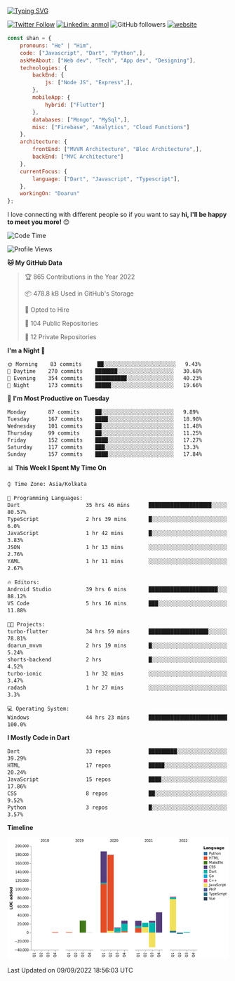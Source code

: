 [![Typing SVG](https://readme-typing-svg.herokuapp.com?lines=Hey%2C+I'm+Shan;I+am+a+Full+Stack+Developer)](https://git.io/typing-svg)

<!-- <img align='right' src="https://media.giphy.com/media/M9gbBd9nbDrOTu1Mqx/giphy.gif" width="230"> -->

[![Twitter Follow](https://img.shields.io/twitter/follow/shan__shaji?style=flat)](https://twitter.com/intent/follow?screen_name=shan__shaji)
[![Linkedin: anmol](https://img.shields.io/badge/shan-shaji?style=flat-square&logo=Linkedin&logoColor=white&link=https://www.linkedin.com/in/shan-shaji/)](https://www.linkedin.com/in/shan-shaji/)
![GitHub followers](https://img.shields.io/github/followers/shan-shaji?label=Follow&style=social)
[![website](https://img.shields.io/badge/Website-46a2f1.svg?&style=flat-square&logo=Google-Chrome&logoColor=white&link=http://shan-shaji.github.io/)](http://shan-shaji.github.io/)




```javascript
const shan = {
    pronouns: "He" | "Him",
    code: ["Javascript", "Dart", "Python",],
    askMeAbout: ["Web dev", "Tech", "App dev", "Designing"],
    technologies: {
        backEnd: {
            js: ["Node JS", "Express",],
        },
        mobileApp: {
            hybrid: ["Flutter"]
        },
        databases: ["Mongo", "MySql",],
        misc: ["Firebase", "Analytics", "Cloud Functions"]
    },
    architecture: {
        frontEnd: ["MVVM Architecture", "Bloc Architecture",],
        backEnd: ["MVC Architecture"]
    },
    currentFocus: {
        language: ["Dart", "Javascript", "Typescript"],
    },
    workingOn: "Doarun"
};
```

I love connecting with different people</b> so if you want to say <b>hi, I'll be happy to meet you more!</b> 😊</em>


<!--START_SECTION:waka-->
![Code Time](http://img.shields.io/badge/Code%20Time-900%20hrs%2015%20mins-blue)

![Profile Views](http://img.shields.io/badge/Profile%20Views-5-blue)

**🐱 My GitHub Data** 

> 🏆 865 Contributions in the Year 2022
 > 
> 📦 478.8 kB Used in GitHub's Storage 
 > 
> 💼 Opted to Hire
 > 
> 📜 104 Public Repositories 
 > 
> 🔑 12 Private Repositories  
 > 
**I'm a Night 🦉** 

```text
🌞 Morning    83 commits     ██░░░░░░░░░░░░░░░░░░░░░░░   9.43% 
🌆 Daytime    270 commits    ███████░░░░░░░░░░░░░░░░░░   30.68% 
🌃 Evening    354 commits    ██████████░░░░░░░░░░░░░░░   40.23% 
🌙 Night      173 commits    █████░░░░░░░░░░░░░░░░░░░░   19.66%

```
📅 **I'm Most Productive on Tuesday** 

```text
Monday       87 commits     ██░░░░░░░░░░░░░░░░░░░░░░░   9.89% 
Tuesday      167 commits    ████░░░░░░░░░░░░░░░░░░░░░   18.98% 
Wednesday    101 commits    ██░░░░░░░░░░░░░░░░░░░░░░░   11.48% 
Thursday     99 commits     ██░░░░░░░░░░░░░░░░░░░░░░░   11.25% 
Friday       152 commits    ████░░░░░░░░░░░░░░░░░░░░░   17.27% 
Saturday     117 commits    ███░░░░░░░░░░░░░░░░░░░░░░   13.3% 
Sunday       157 commits    ████░░░░░░░░░░░░░░░░░░░░░   17.84%

```


📊 **This Week I Spent My Time On** 

```text
⌚︎ Time Zone: Asia/Kolkata

💬 Programming Languages: 
Dart                     35 hrs 46 mins      ████████████████████░░░░░   80.57% 
TypeScript               2 hrs 39 mins       █░░░░░░░░░░░░░░░░░░░░░░░░   6.0% 
JavaScript               1 hr 42 mins        █░░░░░░░░░░░░░░░░░░░░░░░░   3.83% 
JSON                     1 hr 13 mins        ░░░░░░░░░░░░░░░░░░░░░░░░░   2.76% 
YAML                     1 hr 11 mins        ░░░░░░░░░░░░░░░░░░░░░░░░░   2.67%

🔥 Editors: 
Android Studio           39 hrs 6 mins       ██████████████████████░░░   88.12% 
VS Code                  5 hrs 16 mins       ███░░░░░░░░░░░░░░░░░░░░░░   11.88%

🐱‍💻 Projects: 
turbo-flutter            34 hrs 59 mins      ███████████████████░░░░░░   78.81% 
doarun_mvvm              2 hrs 19 mins       █░░░░░░░░░░░░░░░░░░░░░░░░   5.24% 
shorts-backend           2 hrs               █░░░░░░░░░░░░░░░░░░░░░░░░   4.52% 
turbo-ionic              1 hr 32 mins        ░░░░░░░░░░░░░░░░░░░░░░░░░   3.47% 
radash                   1 hr 27 mins        ░░░░░░░░░░░░░░░░░░░░░░░░░   3.3%

💻 Operating System: 
Windows                  44 hrs 23 mins      █████████████████████████   100.0%

```

**I Mostly Code in Dart** 

```text
Dart                     33 repos            █████████░░░░░░░░░░░░░░░░   39.29% 
HTML                     17 repos            █████░░░░░░░░░░░░░░░░░░░░   20.24% 
JavaScript               15 repos            ████░░░░░░░░░░░░░░░░░░░░░   17.86% 
CSS                      8 repos             ██░░░░░░░░░░░░░░░░░░░░░░░   9.52% 
Python                   3 repos             █░░░░░░░░░░░░░░░░░░░░░░░░   3.57%

```


**Timeline**

![Chart not found](https://raw.githubusercontent.com/shan-shaji/shan-shaji/master/charts/bar_graph.png) 


 Last Updated on 09/09/2022 18:56:03 UTC
<!--END_SECTION:waka-->

